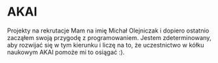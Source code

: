 # AKAI
Projekty na rekrutacje
Mam na imię Michał Olejniczak i dopiero ostatnio zacząłem swoją przygodę z programowaniem. Jestem zdeterminowany, aby rozwijać się w tym kierunku i liczę na to, że
uczestnictwo w kółku naukowym AKAI pomoże mi to osiągać :).
